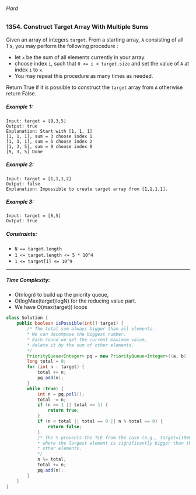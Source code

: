 ###### Hard

### 1354. Construct Target Array With Multiple Sums

Given an array of integers `target`. From a starting array, `A` consisting of all 1's, you may perform the following procedure :

- let `x` be the sum of all elements currently in your array.
- choose index `i`, such that `0 <= i < target.size` and set the value of `A` at index `i` to `x`.
- You may repeat this procedure as many times as needed.

Return True if it is possible to construct the `target` array from `A` otherwise return False.

  

##### Example 1:
```
Input: target = [9,3,5]
Output: true
Explanation: Start with [1, 1, 1] 
[1, 1, 1], sum = 3 choose index 1
[1, 3, 1], sum = 5 choose index 2
[1, 3, 5], sum = 9 choose index 0
[9, 3, 5] Done
```
##### Example 2:
```
Input: target = [1,1,1,2]
Output: false
Explanation: Impossible to create target array from [1,1,1,1].
```
##### Example 3:
```
Input: target = [8,5]
Output: true
``` 

##### Constraints:

- `N == target.length`
- `1 <= target.length <= 5 * 10^4`
- `1 <= target[i] <= 10^9`

***

##### Time Complexity:
- O(nlogn) to build up the priority queue,
- O(logMax(target)logN) for the reducing value part.
- We have O(max(target)) loops

```java
class Solution {
    public boolean isPossible(int[] target) {
        /* The total sum always bigger than all elements.
        * We can decompose the biggest number.
        * Each round we get the current maximum value,
        * delete it by the sum of other elements.
        */
        PriorityQueue<Integer> pq = new PriorityQueue<Integer>((a, b) -> (b - a));
        long total = 0;
        for (int n : target) {
            total += n;
            pq.add(n);
        }
        while (true) {
            int n = pq.poll();
            total -= n;
            if (n == 1 || total == 1) {
                return true;
            }
            if (n < total || total == 0 || n % total == 0) {
                return false;
            }
            /* The % prevents the TLE from the case (e.g., target=[10000000, 1]) 
            * where the largest element is significantly bigger than the sum of 
            * other elements.
            */
            n %= total;
            total += n;
            pq.add(n);
        }
    }
}
```
